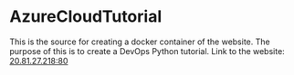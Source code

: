 # AzureCloudTutorial
This is the source for creating a docker container of the website. The purpose of this is to create a DevOps Python tutorial.
Link to the website: [20.81.27.218:80](http://20.81.27.218/)
